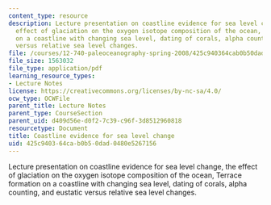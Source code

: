```yaml
---
content_type: resource
description: Lecture presentation on coastline evidence for sea level change, the
  effect of glaciation on the oxygen isotope composition of the ocean, Terrace formation
  on a coastline with changing sea level, dating of corals, alpha counting, and eustatic
  versus relative sea level changes.
file: /courses/12-740-paleoceanography-spring-2008/425c940364cab0b50dad0480e5267156_lec05_slide.pdf
file_size: 1563032
file_type: application/pdf
learning_resource_types:
- Lecture Notes
license: https://creativecommons.org/licenses/by-nc-sa/4.0/
ocw_type: OCWFile
parent_title: Lecture Notes
parent_type: CourseSection
parent_uid: d409d56e-d0f2-7c39-c96f-3d8512960818
resourcetype: Document
title: Coastline evidence for sea level change
uid: 425c9403-64ca-b0b5-0dad-0480e5267156
---
```

Lecture presentation on coastline evidence for sea level change, the effect of glaciation on the oxygen isotope composition of the ocean, Terrace formation on a coastline with changing sea level, dating of corals, alpha counting, and eustatic versus relative sea level changes.